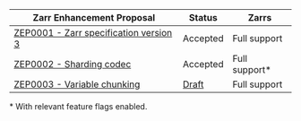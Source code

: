 | Zarr Enhancement Proposal                                                             | Status                                                          | Zarrs         |
| ------------------------------------------------------------------------------------- | --------------------------------------------------------------- | ------------- |
| [ZEP0001 - Zarr specification version 3](https://zarr.dev/zeps/accepted/ZEP0001.html) | Accepted                                                        | Full support  |
| [ZEP0002 - Sharding codec](https://zarr.dev/zeps/accepted/ZEP0002.html)               | Accepted                                                        | Full support* |
| [ZEP0003 - Variable chunking](https://zarr.dev/zeps/draft/ZEP0003.html)               | [Draft](https://github.com/orgs/zarr-developers/discussions/52) | Full support  |

\* With relevant feature flags enabled.
